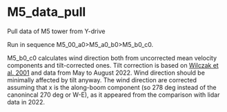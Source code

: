 # M5_data_pull
Pull data of M5 tower from Y-drive

Run in sequence M5_00_a0>M5_a0_b0>M5_b0_c0.

M5_b0_c0 calculates wind direction both from uncorrected mean velocity components and tilt-corrected ones. Tilt correction is based on [Wilczak et al. 2001](https://link.springer.com/article/10.1023/A:1018966204465) and data from May to August 2022. Wind direction should be minimally affected by tilt anyway. The wind direction are corrected assuming that x is the along-boom component (so 278 deg instead of the canonincal 270 deg or W-E), as it appeared from the comparison with lidar data in 2022.
